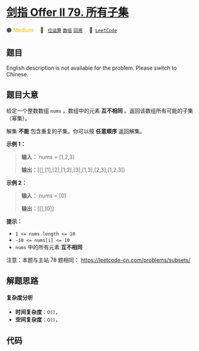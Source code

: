 # [剑指 Offer II 79. 所有子集](https://leetcode.cn/problems/TVdhkn)

🟠 <font color=#ffb800>Medium</font>&emsp; 🔖&ensp; [`位运算`](/leetcode/outline/tag/bit-manipulation.md) [`数组`](/leetcode/outline/tag/array.md) [`回溯`](/leetcode/outline/tag/backtracking.md)&emsp; 🔗&ensp;[`LeetCode`](https://leetcode.cn/problems/TVdhkn)


## 题目

English description is not available for the problem. Please switch to
Chinese.


## 题目大意

给定一个整数数组 `nums` ，数组中的元素 **互不相同** 。返回该数组所有可能的子集（幂集）。

解集 **不能** 包含重复的子集。你可以按 **任意顺序** 返回解集。



**示例 1：**

> 
> 
> 
> 
> 
> **输入：** nums = [1,2,3]
> 
> **输出：**[[],[1],[2],[1,2],[3],[1,3],[2,3],[1,2,3]]
> 
> 

**示例 2：**

> 
> 
> 
> 
> 
> **输入：** nums = [0]
> 
> **输出：**[[],[0]]
> 
> 



**提示：**

  * `1 <= nums.length <= 10`
  * `-10 <= nums[i] <= 10`
  * `nums` 中的所有元素 **互不相同**



注意：本题与主站 78 题相同： <https://leetcode-cn.com/problems/subsets/>


## 解题思路

#### 复杂度分析

- **时间复杂度**：`O()`，
- **空间复杂度**：`O()`，

## 代码

```javascript

```